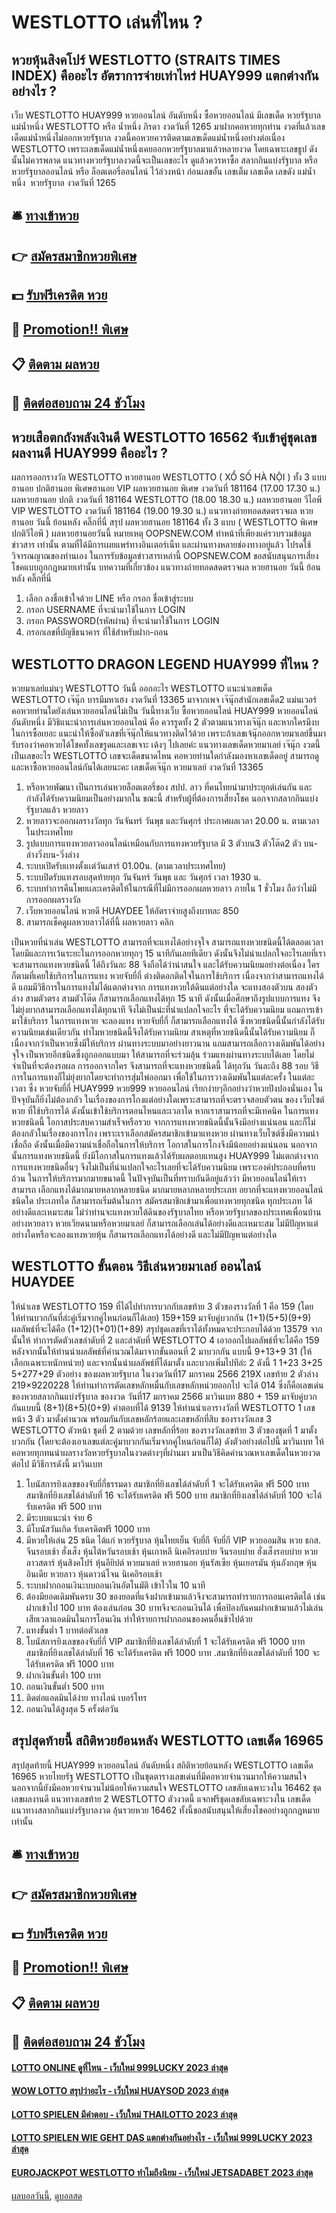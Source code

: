 # WESTLOTTO เล่นที่ไหน ?
## หวยหุ้นสิงคโปร์ WESTLOTTO (STRAITS TIMES INDEX) คืออะไร อัตราการจ่ายเท่าไหร่ HUAY999 แตกต่างกันอย่างไร ?
เว็บ WESTLOTTO HUAY999 หวยออนไลน์ อันดับหนึ่ง ซื้อหวยออนไลน์ มีเลขเด็ด หวยรัฐบาลแม่น้ำหนึ่ง WESTLOTTO หรือ น้ำหนึ่ง ภิรดา งวดวันที่ 1265 มาฝากคอหวยทุกท่าน งวดที่แล้วเลขเด็ดแม่น้ำหนึ่งไม่ออกหวยรัฐบาล งวดนี้คอหวยควรติดตามเลขเด็ดแม่น้ำหนึ่งอย่างต่อเนื่อง WESTLOTTO เพราะเลขเด็ดแม่น้ำหนึ่งเคยออกหวยรัฐบาลมาแล้วหลายงวด โดยเฉพาะเลขธูป ดังนั้นไม่ควรพลาด แนวทางหวยรัฐบาลงวดนี้จะเป็นเลขอะไร ดูแล้วควรหาซื้อ สลากกินแบ่งรัฐบาล หรือ หวยรัฐบาลออนไลน์ หรือ ล็อตเตอรี่ออนไลน์ ไว้ล่วงหน้า ก่อนเลขอั้น เลขเต็ม
เลขเด็ด เลขดัง แม่น้ำหนึ่ง  หวยรัฐบาล งวดวันที่ 1265

## 🛎 [ทางเข้าหวย](https://bit.ly/3BG5bNw)
## 👉 [สมัครสมาชิกหวยพิเศษ](https://bit.ly/3BG5bNw)
## 💵 [รับฟรีเครดิต หวย](https://bit.ly/3C3mvgS)
## 👑 [Promotion!! พิเศษ](https://bit.ly/3C3mvgS)
## 📋 [ติดตาม ผลหวย](https://bit.ly/3C3mvgS)
## 📱 [ติดต่อสอบถาม 24 ชัวโมง](https://bit.ly/3C3mvgS)

## หวยเสือตกถังพลังเงินดี WESTLOTTO 16562 จับเข้าคู่ชุดเลขผลงานดี HUAY999 คืออะไร ?
ผลการออกรางวัล WESTLOTTO หวยฮานอย WESTLOTTO ( XỔ SỐ HÀ NỘI ) ทั้ง 3 แบบ ฮานอย ปกติฮานอย พิเศษฮานอย VIP
ผลหวยฮานอย พิเศษ งวดวันที่ 181164 (17.00 17.30 น.)
ผลหวยฮานอย ปกติ งวดวันที่ 181164 WESTLOTTO (18.00 18.30 น.)
ผลหวยฮานอย วีไอพี VIP WESTLOTTO งวดวันที่ 181164 (19.00 19.30 น.)
 แนวทางถ่ายทอดสดตรวจผล หวยฮานอย วันนี้ ย้อนหลัง คลิ๊กที่นี่ 
สรุป ผลหวยฮานอย 181164 ทั้ง 3 แบบ ( WESTLOTTO พิเศษปกติวีไอพี ) ผลหวยฮานอยวันนี้
หมายเหตุ OOPSNEW.COM ทำหน้าที่เพียงแค่รวบรวมข้อมูล ข่าวสาร เท่านั้น ตามที่ได้มีการเผยแพร่ทางอินเตอร์เน็ท และผ่านทางหลายช่องทางอยู่แล้ว โปรดใช้วิจารณญาณของท่านเอง ในการรับข้อมูลข่าวสารเหล่านี้ OOPSNEW.COM ขอสนับสนุนการเสี่ยงโชคแบบถูกกฎหมายเท่านั้น
บทความที่เกี่ยวข้อง
แนวทางถ่ายทอดสดตรวจผล หวยฮานอย วันนี้ ย้อนหลัง คลิ๊กที่นี่
1. เลือก ลงชื่อเข้าใจด้วย LINE หรือ กรอก ชื่อเข้าสู่ระบบ
2. กรอก USERNAME ที่จะนำมาใช้ในการ LOGIN
3. กรอก PASSWORD(รหัสผ่าน) ที่จะนำมาใช้ในการ LOGIN
4. กรอกเลขที่บัญชีธนาคาร ที่ใช้สำหรับฝาก-ถอน

## WESTLOTTO DRAGON LEGEND HUAY999 ที่ไหน ?
หวยมาเลย์แม่นๆ WESTLOTTO วันนี้ ออกอะไร WESTLOTTO แนะนำเลขเด็ด WESTLOTTO เจ๊นุ๊ก บารมีมหาเฮง งวดวันที่ 13365 มาจากเพจ เจ๊นุ๊กสำนักเลขเด็ด2 แม่นเวอร์ คอหวยท่านใดยังเล่นหวยออนไลน์ไม่เป็น วันนี้ทางเว็บ ซื้อหวยออนไลน์ HUAY999 หวยออนไลน์ อันดับหนึ่ง มีวิธิแนะนำการเล่นหวยออนไลน์ คือ ควรรูดทั้ง 2 ตัวตามแนวทางเจ๊นุ๊ก และหากใครมีงบในการซื้อเยอะ แนะนำให้ซื้อตัวเลขที่เจ๊นุ๊กให้แนวทางติดไว้ด้วย เพราะถ้าเลขเจ้นุ๊กออกหวยมาเลย์ขึ้นมา รับรองว่าคอหวยได้โชคทั้งเลขรูดและเลขเจาะ เด้งๆ ไปเลยค่ะ แนวทางเลขเด็ดหวยมาเลย์ เจ๊นุ๊ก งวดนี้เป็นเลขอะไร WESTLOTTO เลขจะเด็ดขนาดไหน คอหวยท่านใดกำลังมองหาเลขเด็ดอยู่ สามารถดูและหาซื้อหวยออนไลน์กันได้เลยนะคะ
เลขเด็ดเจ๊นุ๊ก หวยมาเลย์ งวดวันที่ 13365
1. หรือหวยพัฒนา เป็นการเล่นหวยล็อตเตอรี่ของ สปป. ลาว ที่คนไทยนำมาประยุกต์เล่นกัน และกำลังได้รับความนิยมเป็นอย่างมากใน ขณะนี้ สำหรับผู้ที่ต้องการเสี่ยงโชค นอกจากสลากกินแบ่งรัฐบาลแล้ว หวยลาว
2. หวยลาวจะออกผลรางวัลทุก วันจันทร์ วันพุธ และวันศุกร์ ประกาศผลเวลา 20.00 น. ตามเวลาในประเทศไทย
3. รูปแบบการแทงหวยลาวออนไลน์เหมือนกับการแทงหวยรัฐบาล มี 3 ตัวบน3 ตัวโต๊ด2 ตัว บน-ล่างวิ่งบน-วิ่งล่าง
4. ระบบเปิดรับเเทงตั้งเเต่วันเสาร์ 01.00น. (ตามเวลาประเทศไทย)
5. ระบบปิดรับแทงรอบสุดท้ายทุก วันจันทร์ วันพุธ และ วันศุกร์ เวลา 1930 น.
6. ระบบทำการคืนโพยเเละเครดิตให้ในกรณีที่ไม่มีการออกผลหวยลาว ภายใน 1 ชั่วโมง ถือว่าไม่มีการออกผลรางวัล
7. เว็บหวยออนไลน์ หวยดี HUAYDEE ให้อัตราจ่ายสูงถึงบาทละ 850
8. สามารถเช็คดูผลหวยลาวได้ที่นี้ ผลหวยลาว คลิก

เป็นหวยที่น่าเล่น WESTLOTTO สามารถที่จะแทงได้อย่างจุใจ สามารถแทงหวยชนิดนี้ได้ตลอดเวลา โดยมีและการเว้นระยะในการออกหวยทุกๆ 15 นาทีกันเลยทีเดียว ดังนั้นจึงไม่น่าแปลกใจอะไรเลยที่เรา จะสามารถแทงหวยชนิดนี้ ได้ถึงวันละ 88 จึงถือได้ว่าน่าสนใจ และได้รับความนิยมอย่างต่อเนื่อง ใครก็ตามที่เคยใช้บริการในการแทง หวยจับยี่กี่ ต่างติดอกติดใจในการใช้บริการ เนื่องจากว่าสามารถแทงได้ดี แถมมีวิธีการในการแทงไม่ได้แตกต่างจาก การแทงหวยใต้ดินแต่อย่างใด จะแทงสองตัวบน สองตัวล่าง สามตัวตรง สามตัวโต๊ด ก็สามารถเลือกแทงได้ทุก 15 นาที ดังนั้นเมื่อศึกษาถึงรูปแบบการแทง จึงไม่ยุ่งยากสามารถเลือกแทงได้ทุกนาที จึงไม่เป็นน่ะที่น่าแปลกใจอะไร ที่จะได้รับความนิยม แถมการเข้ามาใช้บริการ ในการแทงหวย
จะลองแทง หวยจับยี่กี่ ก็สามารถเลือกแทงได้ ซึ่งหวยชนิดนี้นั้นกำลังได้รับความนิยมเช่นเดียวกัน ทำไมหวยชนิดนี้จึงได้รับความนิยม สาเหตุที่หวยชนิดนี้นั้นได้รับความนิยม ก็เนื่องจากว่าเป็นหวยซึ่งมีให้บริการ ผ่านทางระบบมาอย่างยาวนาน แถมสามารถเลือกวางเดิมพันได้อย่างจุใจ เป็นหวยอีกชนิดซึ่งถูกออกแบบมา ให้สามารถที่จะร่วมลุ้น ร่วมแทงผ่านทางระบบได้เลย โดยไม่จำเป็นที่จะต้องรอผล การออกจากใคร จึงสามารถที่จะแทงหวยชนิดนี้ ได้ทุกวัน วันละถึง 88 รอบ วิธีการในการแทงก็ไม่ยุ่งยากโดยจะทำการสุ่มไพ่ออกมา เพื่อใช้ในการวางเดิมพันในแต่ละครั้ง ในแต่ละเวลา ซึ่ง หวยจับยี่กี่ HUAY999 หวย999 หวยออนไลน์ เรียกง่ายๆอีกอย่างว่าหวยปิงปองนั่นเอง
ในปัจจุบันก็ยิ่งไม่ต้องกลัว ในเรื่องของการโกงแต่อย่างใดเพราะสามารถที่จะตรวจสอบตัวตน ของ เว็บไซต์หวย ที่ใช้บริการได้ ดังนั้นเข้าใช้บริการตอนไหนและเวลาใด หากเราสามารถที่จะมีเทคนิค ในการแทงหวยชนิดนี้ โอกาสประสบความสำเร็จหรือรวย จากการแทงหวยชนิดนี้นั้นจึงมีอย่างแน่นอน และก็ไม่ต้องกลัวในเรื่องของการโกง เพราะเราเลือกสมัครสมาชิกเข้ามาแทงหวย ผ่านทางเว็บไซต์ซึ่งมีความน่าเชื่อถือ ดังนั้นเมื่อมีความน่าเชื่อถือในการให้บริการ โอกาสในการโกงจึงมีน้อยอย่างแน่นอน นอกจากนั้นการแทงหวยชนิดนี้ ยังมีโอกาสในการแทงแล้วได้รับผลตอบแทนสูง HUAY999 ไม่แตกต่างจากการแทงหวยชนิดอื่นๆ จึงไม่เป็นที่น่าแปลกใจอะไรเลยที่จะได้รับความนิยม เพราะองค์ประกอบที่ครบถ้วน ในการให้บริการมากมายขนาดนี้
ในปัจจุบันเป็นที่ทราบกันดีอยู่แล้วว่า มีหวยออนไลน์ให้เราสามารถ เลือกแทงได้มากมายหลากหลายชนิด มากมายหลากหลายประเภท อยากที่จะแทงหวยออนไลน์ ชนิดใด ประเภทใด ก็สามารถเริ่มต้นในการ สมัครสมาชิกเข้ามาเพื่อแทงหวยทุกชนิด ทุกประเภท ได้อย่างดีและเหมาะสม ไม่ว่าท่านจะแทงหวยใต้ดินของรัฐบาลไทย หรือหวยรัฐบาลของประเทศเพื่อนบ้าน อย่างหวยลาว หวยเวียดนามหรือหวยมาเลย์ ก็สามารถเลือกเล่นได้อย่างดีและเหมาะสม ไม่มีปัญหาแต่อย่างใดหรือจะลองแทงหวยหุ้น ก็สามารถเลือกแทงได้อย่างดี และไม่มีปัญหาแต่อย่างใด

## WESTLOTTO ขั้นตอน วิธีเล่นหวยมาเลย์ ออนไลน์ HUAYDEE
ให้นำเลข WESTLOTTO 159 ที่ได้ไปทำการบวกกับเลขท้าย 3 ตัวของรางวัลที่ 1 คือ 159 (โดยให้ท่านบวกกันที่ล่ะคู่เริ่มจากคู่ไหนก่อนก็ได้เลย) 159+159 มาจับคู่บวกกัน (1+1)(5+5)(9+9) ผลลัพธ์ที่จะได้คือ (1+12)(1+01)(1+89)
สรุปชุดเลขที่เราได้ทั้งหมดจะประกอบได้ด้วย 13579 จากนั้นให้ ทำการตัดตัวเลขลำดับที่ 2 และลำดับที่ WESTLOTTO 4 เอาออกไปผลลัพธ์ที่จะได้คือ 159
หลังจากนั้นให้ท่านนำผลลัพธ์ที่คำนวณได้มาจากขั้นตอนที่ 2 มาบวกกัน แบบนี้ 9+13+9 31 (ให้เลือกเฉพาะหนักหน่วย) และจากนั้นนำผลลัพธ์ที่ได้มาตั้ง และบวกเพิ่มไปทีล่ะ 2 ดังนี้ 1 1+23 3+25 5+277+29
ตัวอย่าง ของผลหวยรัฐบาล ในงวดวันที่17 มกราคม 2566
219X เลขท้าย 2 ตัวล่าง 219×9220228 ให้ท่านทำการตัดเลขหลักหมื่นกับเลขหลักหน่วยออกไป จะได้ 014 ซึ่งก็คือเลขเด่น ของหวยสลากกินแบ่งรัฐบาล ของงวด วันที่17 มกราคม 2566 มาวินเบท
880 + 159 มาจับคู่บวกกันแบบนี้ (8+1)(8+5)(0+9) คำตอบที่ได้ 9139
ให้ท่านนำเอารางวัลที่ WESTLOTTO 1 เลขหน้า 3 ตัว มาตั้งคำนวณ พร้อมกันกับเลขหลักร้อยและเลขหลักที่สิบ ของรางวัลเลข 3 WESTLOTTO ตัวหน้า ชุดที่ 2 ตามด้วย เลขหลักที่ร้อย ของรางวัลเลขท้าย 3 ตัวของชุดที่ 1 มาตั้งบวกกัน (โดยจะต้องเอาเลขแต่ละคู่มาบวกกันเริ่มจากคู่ไหนก่อนก็ได้) ดังตัวอย่างต่อไปนี้ มาวินเบท
ให้คอหวยทุกทนนำผลรางวัลหวยรัฐบาลในงวดต่างๆที่ผ่านมา มาเป็นวิธีคิดคำนวณหาเลขเด็ดในหวยงวดต่อไป มีวิธีการดังนี้ มาวินเบท
1. โบนัสการยิงเลขของจับยี่กี่ธรรมดา สมาชิกที่ยิงเลขได้ลำดับที่ 1 จะได้รับเครดิต ฟรี 500 บาท สมาชิกที่ยิงเลขได้ลำดับที่ 16 จะได้รับเครดิต ฟรี 500 บาท สมาชิกที่ยิงเลขได้ลำดับที่ 100 จะได้รับเครดิต ฟรี 500 บาท
2. มีระบบแนะนำ จ่าย 6
3. มีโบนัสวันเกิด รับเครดิตฟรี 1000 บาท
4. มีหวยให้เล่น 25 ชนิด ได้แก่ หวยรัฐบาล หุ้นไทยเย็น จับยี่กี จับยี่กี VIP หวยออมสิน หวย ธกส. จีนรอบเช้า ฮั่งเส็ง หุ้นไต้หวันรอบเช้า หุ้นเกาหลี นิเคอิรอบบ่าย จีนรอบบ่าย ฮั่งเส็งรอบบ่าย หวยลาวสตาร์ หุ้นสิงคโปร์ หุ้นอียิปต์ หวยมาเลย์ หวยฮานอย หุ้นรัสเซีย หุ้นเยอรมัน หุ้นอังกฤษ หุ้นอินเดีย หวยลาว หุ้นดาวน์โจน นิเคอิรอบเช้า
5. ระบบฝากถอนเงินะบบถอนเงินอัตโนมัติ เข้าไวใน 10 นาที
6. ต้องมียอดเดิมพันครบ 30 ของยอดที่แจ้งฝากเข้ามาแล้วจึงจะสามารถทำรายการถอนเครดิตได้ เช่น ฝากเข้าไป 100 บาท ต้องเล่นก่อน 30 บาทจึงจะถอนเงินได้ เพื่อป้องกันคนฝากเข้ามาแล้วไม่เล่น เสียเวลาแอดมินในการโอนเงิน ทำให้รายการฝากถอนของคนอื่นช้าไปด้วย
7. แทงขั้นต่ำ 1 บาทต่อตัวเลข
8. โบนัสการยิงเลขของจับยี่กี่ VIP สมาชิกที่ยิงเลขได้ลำดับที่ 1 จะได้รับเครดิต ฟรี 1000 บาท สมาชิกที่ยิงเลขได้ลำดับที่ 16 จะได้รับเครดิต ฟรี 1000 บาท .สมาชิกที่ยิงเลขได้ลำดับที่ 100 จะได้รับเครดิต ฟรี 1000 บาท
9. ฝากเงินขั้นต่ำ 100 บาท
10. ถอนเงินขั้นต่ำ 500 บาท
11. ติดต่อแอดมินได้ง่าย ทางไลน์ เบอร์โทร
12. ถอนเงินได้สูงสุด 5 ครั้งต่อวัน

## สรุปสุดท้ายนี้ สถิติหวยย้อนหลัง WESTLOTTO เลขเด็ด 16965
สรุปสุดท้ายนี้ HUAY999 หวยออนไลน์ อันดับหนึ่ง สถิติหวยย้อนหลัง WESTLOTTO เลขเด็ด 16965 หวยไทยรัฐ WESTLOTTO เป็นชุดตารางเลขเด่นที่มีคอหวยจำนวนมากให้ความสนใจ นอกจากนี้ยังมีคอหวยจำนวนไม่น้อยให้ความสนใจ WESTLOTTO เลขลับเฉพาะวงใน 16462 ชุดเลขผลงานดี แนวทางเลขท้าย 2 WESTLOTTO ตัวงวดนี้ แจกฟรีชุดเลขลับเฉพาะวงใน เลขเด็ดแนวทางสลากกินแบ่งรัฐบาลงวด ลุ้นรวยหวย 16462 ทั้งนี้ขอสนับสนุนให้เสี่ยงโชคอย่างถูกกฎหมายเท่านั้น

## 🛎 [ทางเข้าหวย](https://bit.ly/3BG5bNw)
## 👉 [สมัครสมาชิกหวยพิเศษ](https://bit.ly/3BG5bNw)
## 💵 [รับฟรีเครดิต หวย](https://bit.ly/3C3mvgS)
## 👑 [Promotion!! พิเศษ](https://bit.ly/3C3mvgS)
## 📋 [ติดตาม ผลหวย](https://bit.ly/3C3mvgS)
## 📱 [ติดต่อสอบถาม 24 ชัวโมง](https://bit.ly/3C3mvgS)

#### [LOTTO ONLINE ดูที่ไหน - เว็บใหม่ 999LUCKY 2023 ล่าสุด](https://atom.io/themes/lotto%20online%20ดูที่ไหน%20-%20เว็บใหม่%20999lucky%202023%20ล่าสุด)
#### [WOW LOTTO สรุปว่าอะไร - เว็บใหม่ HUAYSOD 2023 ล่าสุด](https://atom.io/themes/wow%20lotto%20สรุปว่าอะไร%20-%20เว็บใหม่%20huaysod%202023%20ล่าสุด)
#### [LOTTO SPIELEN มีคำตอบ - เว็บใหม่ THAILOTTO 2023 ล่าสุด](https://atom.io/themes/lotto%20spielen%20มีคำตอบ%20-%20เว็บใหม่%20thailotto%202023%20ล่าสุด)
#### [LOTTO SPIELEN WIE GEHT DAS แตกต่างกันอย่างไร - เว็บใหม่ 999LUCKY 2023 ล่าสุด](https://atom.io/themes/lotto%20spielen%20wie%20geht%20das%20แตกต่างกันอย่างไร%20-%20เว็บใหม่%20999lucky%202023%20ล่าสุด)
#### [EUROJACKPOT WESTLOTTO ทำไมถึงนิยม - เว็บใหม่ JETSADABET 2023 ล่าสุด](https://atom.io/themes/eurojackpot%20westlotto%20ทำไมถึงนิยม%20-%20เว็บใหม่%20jetsadabet%202023%20ล่าสุด)

[ผลบอลวันนี้](https://siamsport.tv "ผลบอลวันนี้"), [ดูบอลสด](https://siamsport.tv/ดูบอลสด "ดูบอลสด")